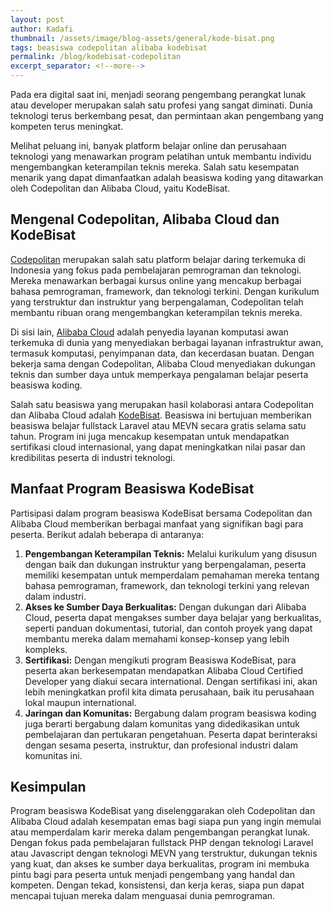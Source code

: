 ```yaml
---
layout: post
author: Kadafi
thumbnail: /assets/image/blog-assets/general/kode-bisat.png
tags: beasiswa codepolitan alibaba kodebisat
permalink: /blog/kodebisat-codepolitan
excerpt_separator: <!--more-->
---
```


Pada era digital saat ini, menjadi seorang pengembang perangkat lunak atau developer
merupakan salah satu profesi yang sangat diminati. Dunia teknologi terus berkembang pesat,
dan permintaan akan pengembang yang kompeten terus meningkat.
<!--more-->
Melihat peluang ini, banyak platform belajar online dan perusahaan teknologi yang menawarkan program pelatihan untuk
membantu individu mengembangkan keterampilan teknis mereka. Salah satu kesempatan menarik yang dapat dimanfaatkan
adalah beasiswa koding yang ditawarkan oleh Codepolitan dan Alibaba Cloud, yaitu KodeBisat.

## Mengenal Codepolitan, Alibaba Cloud dan KodeBisat
[Codepolitan](https://www.codepolitan.com) merupakan salah satu platform belajar daring terkemuka di Indonesia 
yang fokus pada pembelajaran pemrograman dan teknologi. Mereka menawarkan berbagai kursus online yang mencakup berbagai bahasa pemrograman,
framework, dan teknologi terkini. Dengan kurikulum yang terstruktur dan instruktur yang berpengalaman, Codepolitan
telah membantu ribuan orang mengembangkan keterampilan teknis mereka. 

Di sisi lain, [Alibaba Cloud](https://id.alibabacloud.com/) adalah penyedia layanan komputasi awan terkemuka di dunia yang menyediakan berbagai
layanan infrastruktur awan, termasuk komputasi, penyimpanan data, dan kecerdasan buatan. Dengan bekerja sama dengan
Codepolitan, Alibaba Cloud menyediakan dukungan teknis dan sumber daya untuk memperkaya pengalaman belajar peserta
beasiswa koding.

Salah satu beasiswa yang merupakan hasil kolaborasi antara Codepolitan dan Alibaba Cloud adalah [KodeBisat](https://www.devhandal.id/program/kodebisat). Beasiswa
ini bertujuan memberikan beasiswa belajar fullstack Laravel atau MEVN secara gratis selama satu tahun. Program ini
juga mencakup kesempatan untuk mendapatkan sertifikasi cloud internasional, yang dapat meningkatkan nilai pasar dan
kredibilitas peserta di industri teknologi.

## Manfaat Program Beasiswa KodeBisat
Partisipasi dalam program beasiswa KodeBisat bersama Codepolitan dan Alibaba Cloud memberikan berbagai manfaat yang
signifikan bagi para peserta. Berikut adalah beberapa di antaranya:

1. **Pengembangan Keterampilan Teknis:**
Melalui kurikulum yang disusun dengan baik dan dukungan instruktur yang berpengalaman, peserta memiliki kesempatan
untuk memperdalam pemahaman mereka tentang bahasa pemrograman, framework, dan teknologi terkini yang relevan dalam
industri.
2. **Akses ke Sumber Daya Berkualitas:**
Dengan dukungan dari Alibaba Cloud, peserta dapat mengakses sumber daya belajar yang berkualitas, seperti panduan
dokumentasi, tutorial, dan contoh proyek yang dapat membantu mereka dalam memahami konsep-konsep yang lebih
kompleks.
3. **Sertifikasi:**
Dengan mengikuti program Beasiswa KodeBisat, para peserta akan berkesempatan mendapatkan Alibaba Cloud Certified
Developer yang diakui secara international. Dengan sertifikasi ini, akan lebih meningkatkan profil kita dimata perusahaan,
baik itu perusahaan lokal maupun international.
4. **Jaringan dan Komunitas:**
Bergabung dalam program beasiswa koding juga berarti bergabung dalam komunitas yang
didedikasikan untuk pembelajaran dan pertukaran pengetahuan. Peserta dapat berinteraksi dengan sesama peserta,
instruktur, dan profesional industri dalam komunitas ini.

## Kesimpulan
Program beasiswa KodeBisat yang diselenggarakan oleh Codepolitan dan Alibaba Cloud adalah kesempatan emas bagi siapa
pun yang ingin memulai atau memperdalam karir mereka dalam pengembangan perangkat lunak. Dengan fokus pada
pembelajaran fullstack PHP dengan teknologi Laravel atau Javascript dengan teknologi MEVN yang terstruktur, dukungan
teknis yang kuat, dan akses ke sumber daya berkualitas, program ini membuka pintu bagi para peserta untuk menjadi
pengembang yang handal dan kompeten. Dengan tekad, konsistensi, dan kerja keras, siapa pun dapat mencapai tujuan
mereka dalam menguasai dunia pemrograman.
